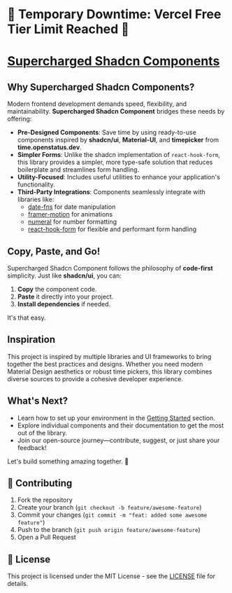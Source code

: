 # 🚧 Temporary Downtime: Vercel Free Tier Limit Reached 🚧


# [Supercharged Shadcn Components](https://supercharged-shadcn-components.vercel.app)

## Why Supercharged Shadcn Components?

Modern frontend development demands speed, flexibility, and maintainability. **Supercharged Shadcn Component** bridges these needs by offering:

- **Pre-Designed Components**: Save time by using ready-to-use components inspired by **shadcn/ui**, **Material-UI**, and **timepicker** from **time.openstatus.dev**.
- **Simpler Forms**: Unlike the shadcn implementation of `react-hook-form`, this library provides a simpler, more type-safe solution that reduces boilerplate and streamlines form handling.
- **Utility-Focused**: Includes useful utilities to enhance your application's functionality.
- **Third-Party Integrations**: Components seamlessly integrate with libraries like:
  - [date-fns](https://date-fns.org/) for date manipulation
  - [framer-motion](https://www.framer.com/motion/) for animations
  - [numeral](http://numeraljs.com/) for number formatting
  - [react-hook-form](https://react-hook-form.com/) for flexible and performant form handling

## Copy, Paste, and Go!

Supercharged Shadcn Component follows the philosophy of **code-first** simplicity. Just like **shadcn/ui**, you can:

1. **Copy** the component code.
2. **Paste** it directly into your project.
3. **Install dependencies** if needed.

It's that easy.

## Inspiration

This project is inspired by multiple libraries and UI frameworks to bring together the best practices and designs. Whether you need modern Material Design aesthetics or robust time pickers, this library combines diverse sources to provide a cohesive developer experience.

## What's Next?

- Learn how to set up your environment in the [Getting Started](https://supercharged-shadcn-components.vercel.app/getting-started) section.
- Explore individual components and their documentation to get the most out of the library.
- Join our open-source journey—contribute, suggest, or just share your feedback!

Let's build something amazing together. 🚀

## 🤝 Contributing

1. Fork the repository
2. Create your branch (`git checkout -b feature/awesome-feature`)
3. Commit your changes (`git commit -m "feat: added some awesome feature"`)
4. Push to the branch (`git push origin feature/awesome-feature`)
5. Open a Pull Request

## 📝 License

This project is licensed under the MIT License - see the [LICENSE](LICENSE) file for details.
